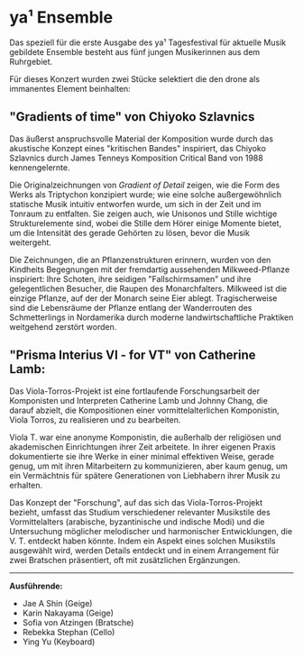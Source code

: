 # ya¹ Ensemble

Das speziell für die erste Ausgabe des ya¹ Tagesfestival für aktuelle Musik gebildete Ensemble besteht aus fünf jungen Musikerinnen aus dem Ruhrgebiet.

Für dieses Konzert wurden zwei Stücke selektiert die den drone als immanentes Element beinhalten:

## "Gradients of time" von Chiyoko Szlavnics

Das äußerst anspruchsvolle Material der Komposition wurde durch das akustische Konzept eines "kritischen Bandes" inspiriert, das Chiyoko Szlavnics durch James Tenneys Komposition Critical Band von 1988 kennengelernte.

Die Originalzeichnungen von *Gradient of Detail* zeigen, wie die Form des Werks als Triptychon konzipiert wurde; wie eine solche außergewöhnlich statische Musik intuitiv entworfen wurde, um sich in der Zeit und im Tonraum zu entfalten. Sie zeigen auch, wie Unisonos und Stille wichtige Strukturelemente sind, wobei die Stille dem Hörer einige Momente bietet, um die Intensität des gerade Gehörten zu lösen, bevor die Musik weitergeht.

Die Zeichnungen, die an Pflanzenstrukturen erinnern, wurden von den Kindheits Begegnungen mit der fremdartig aussehenden Milkweed-Pflanze inspiriert: Ihre Schoten, ihre seidigen "Fallschirmsamen" und ihre gelegentlichen Besucher, die Raupen des Monarchfalters. Milkweed ist die einzige Pflanze, auf der der Monarch seine Eier ablegt. Tragischerweise sind die Lebensräume der Pflanze entlang der Wanderrouten des Schmetterlings in Nordamerika durch moderne landwirtschaftliche Praktiken weitgehend zerstört worden.

## "Prisma Interius VI - for VT" von Catherine Lamb:
Das Viola-Torros-Projekt ist eine fortlaufende Forschungsarbeit der Komponisten und Interpreten Catherine Lamb und Johnny Chang, die darauf abzielt, die Kompositionen einer vormittelalterlichen Komponistin, Viola Torros, zu realisieren und zu bearbeiten.

Viola T. war eine anonyme Komponistin, die außerhalb der religiösen und akademischen Einrichtungen ihrer Zeit arbeitete. In ihrer eigenen Praxis dokumentierte sie ihre Werke in einer minimal effektiven Weise, gerade genug, um mit ihren Mitarbeitern zu kommunizieren, aber kaum genug, um ein Vermächtnis für spätere Generationen von Liebhabern ihrer Musik zu erhalten.

Das Konzept der "Forschung", auf das sich das Viola-Torros-Projekt bezieht, umfasst das Studium verschiedener relevanter Musikstile des Vormittelalters (arabische, byzantinische und indische Modi) und die Untersuchung möglicher melodischer und harmonischer Entwicklungen, die V. T. entdeckt haben könnte. Indem ein Aspekt eines solchen Musikstils ausgewählt wird, werden Details entdeckt und in einem Arrangement für zwei Bratschen präsentiert, oft mit zusätzlichen Ergänzungen.


---

**Ausführende:**

- Jae A Shin (Geige)
- Karin Nakayama (Geige)
- Sofia von Atzingen (Bratsche)
- Rebekka Stephan (Cello)
- Ying Yu (Keyboard)
